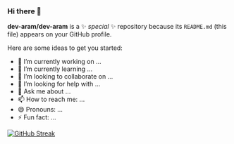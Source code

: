 ### Hi there 👋

**dev-aram/dev-aram** is a ✨ _special_ ✨ repository because its `README.md` (this file) appears on your GitHub profile.

Here are some ideas to get you started:

- 🔭 I’m currently working on ...
- 🌱 I’m currently learning ...
- 👯 I’m looking to collaborate on ...
- 🤔 I’m looking for help with ...
- 💬 Ask me about ...
- 📫 How to reach me: ...
- 😄 Pronouns: ...
- ⚡ Fun fact: ...

[![GitHub Streak](https://github-readme-streak-stats.herokuapp.com?user=dev-aram&theme=solarized-light&border_radius=3.9&date_format=%5BY.%5Dn.j&card_width=750)](https://git.io/streak-stats)

